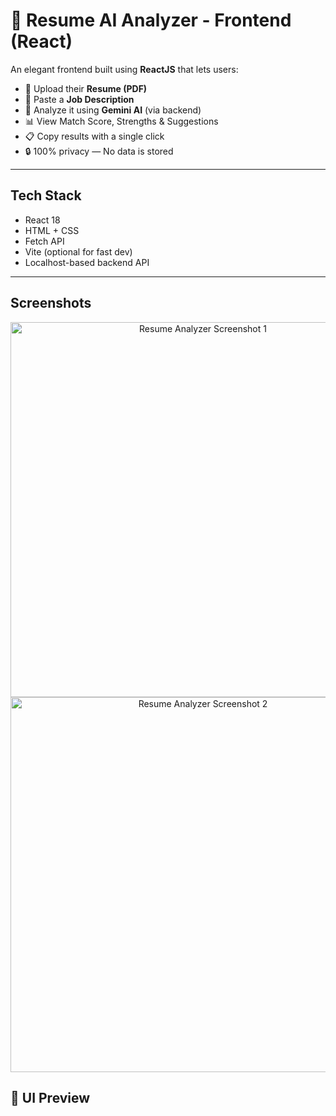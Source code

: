 # 🎯 Resume AI Analyzer - Frontend (React)

An elegant frontend built using **ReactJS** that lets users:
- 📄 Upload their **Resume (PDF)**
- 📝 Paste a **Job Description**
- 🚀 Analyze it using **Gemini AI** (via backend)
- 📊 View Match Score, Strengths & Suggestions
- 📋 Copy results with a single click
- 🔒 100% privacy — No data is stored

---

##  Tech Stack

- React 18
- HTML + CSS
- Fetch API
- Vite (optional for fast dev)
- Localhost-based backend API

---
##  Screenshots


<p align="center">
  <img src="public/screenshots/Screenshot 2025-07-13 at 2.24.20 PM.png" alt="Resume Analyzer Screenshot 1" width="600" />
  <br/>
  <img src="public/screenshots/Screenshot 2025-07-13 at 2.24.55 PM.png" alt="Resume Analyzer Screenshot 2" width="600" />
</p>

## 📸 UI Preview